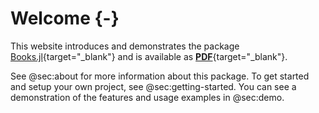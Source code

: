 # Welcome {-}

[//]: # (This file is only included on the website.)

This website introduces and demonstrates the package [Books.jl](https://github.com/rikhuijzer/Books.jl){target="_blank"} and is available as [**PDF**](/book.pdf){target="_blank"}.

See @sec:about for more information about this package.
To get started and setup your own project, see @sec:getting-started.
You can see a demonstration of the features and usage examples in @sec:demo.
